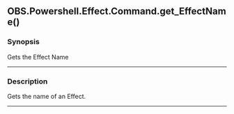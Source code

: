 OBS.Powershell.Effect.Command.get_EffectName()
----------------------------------------------




### Synopsis
Gets the Effect Name



---


### Description

Gets the name of an Effect.



---
